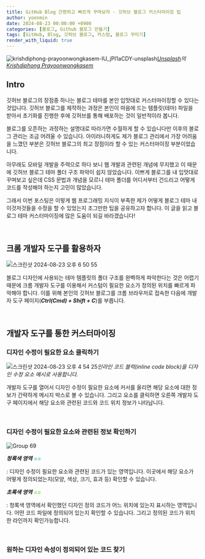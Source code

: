 ```yaml
---
title: GitHub Blog 간편하고 빠르게 꾸며보자 - 깃허브 블로그 커스터마이징 팁
author: yoonmin
date: 2024-08-23 00:00:00 +0900
categories: [블로그, Github 블로그 만들기]
tags: [GitHub, Blog, 깃허브 블로그, 커스텀, 블로그 꾸미기]
render_with_liquid: true
---
```


![krishdiphong-prayoonwongkasem-IU_jPI1aCDY-unsplash](https://gist.github.com/user-attachments/assets/58e56709-2cb9-4732-a6da-b4157bf60bd5)_[Unsplash](https://unsplash.com/ko/사진/테이블-위에-앉아-있는-컴퓨터-키보드-IU_jPI1aCDY?utm_content=creditCopyText&utm_medium=referral&utm_source=unsplash)의[Krishdiphong Prayoonwongkasem](https://unsplash.com/ko/@beamerzz?utm_content=creditCopyText&utm_medium=referral&utm_source=unsplash)_

## Intro

깃허브 블로그의 장점중 하나는 블로그 테마를 본인 입맛대로 커스터마이징할 수 있다는 것입니다. 깃허브 블로그를 제작하는 과정은 본인이 마음에 드는 템플릿(테마) 파일을 받아서 초기화를 진행한 후에 깃허브를 통해 배포하는 것이 일반적이라 봅니다.

블로그를 오픈하는 과정하는 설명대로 따라가면 수월하게 할 수 있습니다만 이후의 블로그 관리는 조금 어려울 수 있습니다. 아이러니하게도 제가 블로그 관리에서 가장 어려움을 느꼈던 부분은 깃허브 블로그의 최고 장점이라 할 수 있는 커스터마이징 부분이었습니다.

아무래도 모바일 개발을 주력으로 하다 보니 웹 개발과 관련된 개념에 무지했고 이 때문에 깃허브 블로그 테마 폴더 구조 파악이 쉽지 않았습니다. 이쁘게 블로그를 내 입맛대로 꾸며보고 싶은데 CSS 문법과 개념을 모르니 테마 폴더를 어디서부터 건드리고 어떻게 코드를 작성해야 하는지 고민이 많았습니다.

그래서 이번 포스팅은 이렇게 웹 프로그래밍 지식이 부족한 제가 어떻게 블로그 테마 내 이것저것들을 수정을 할 수 있었는지 조그만한 팁을 공유하고자 합니다. 이 글을 읽고 블로그 테마 커스터마이징에 많은 도움이 되길 바라겠습니다!

​		

## 크롬 개발자 도구를 활용하자

![스크린샷 2024-08-23 오후 6 50 55](https://gist.github.com/user-attachments/assets/5288b131-5e6b-43a3-9df7-ed2623acf36c)

블로그 디자인에 사용되는 테마 템플릿의 폴더 구조를 완벽하게 파악한다는 것은 어렵기 때문에 크롬 개발자 도구를 이용해서 커스텀이 필요한 요소가 정의된 위치를 빠르게 파악해야 합니다. 이를 위해 본인의 깃허브 블로그를 크롬 브라우저로 접속한 다음에 개발자 도구 페이지(_**Ctrl(Cmd) + Shift + C**_)를 부릅니다.

 		

​		

## 개발자 도구를 통한 커스터마이징

### 디자인 수정이 필요한 요소 클릭하기

![스크린샷 2024-08-23 오후 4 54 25](https://gist.github.com/user-attachments/assets/eb437eac-1e67-4e45-a7a3-dd493cd9a121)_인라인 코드 블럭(inline code block)을 디자인 수정 요소 예시로 사용합니다._

개발자 도구를 열어서 디자인 수정이 필요한 요소에 커서를 올리면 해당 요소에 대한 정보가 간략하게 메시지 박스로 볼 수 있습니다. 그리고 요소를 클릭하면 오른쪽 개발자 도구 페이지에서 해당 요소와 관련된 코드와 코드 위치 정보가 나타납니다.

​		

### 디자인 수정이 필요한 요소와 관련된 정보 확인하기

![Group 69](https://gist.github.com/user-attachments/assets/803e2ab0-6fb6-42b0-8540-695258916177)

_**청록색 영역**_ <span style="color: #55C2BC">**==**</span>

: 디자인 수정이 필요한 요소와 관련된 코드가 있는 영역입니다. 이곳에서 해당 요소가 어떻게 정의되었는지(모양, 색상, 크기, 효과 등) 확인할 수 있습니다.

_**초록색 영역**_ _<span style="color: #71DF55">**==**</span>_

: 청록색 영역에서 확인했던 디자인 정의 코드가 어느 위치에 있는지 표시하는 영역입니다. 어떤 코드 파일에 정의되어 있는지 확인할 수 있습니다. 그리고 정의된 코드가 위치한 라인까지 확인가능합니다.

​		

### 원하는 디자인 속성이 정의되어 있는 코드 찾기

